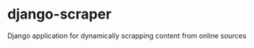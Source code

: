 django-scraper
==============

Django application for dynamically scrapping content from online sources
